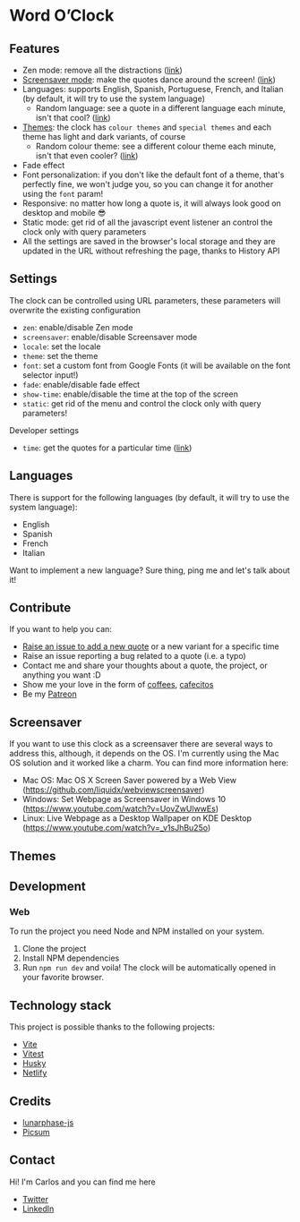 # Word O’Clock



## Features

- Zen mode: remove all the distractions ([link](https://wordoclock.netlify.app/?zen=true))
- [Screensaver mode](#screensaver): make the quotes dance around the screen! ([link](https://wordoclock.netlify.app/?screensaver=true))
- Languages: supports English, Spanish, Portuguese, French, and Italian (by default, it will try to use the system language)
  - Random language: see a quote in a different language each minute, isn't that cool? ([link]([https://wordoclock.netlify.app/?locale=random](https://wordoclock.netlify.app/?random-locale=true)))
- [Themes](#themes): the clock has `colour themes` and `special themes` and each theme has light and dark variants, of course
  - Random colour theme: see a different colour theme each minute, isn't that even cooler? ([link](https://wordoclock.netlify.app/?theme=color-system))
- Fade effect
- Font personalization: if you don't like the default font of a theme, that's perfectly fine, we won't judge you, so you can change it for another using the `font` param!
- Responsive: no matter how long a quote is, it will always look good on desktop and mobile 😎
- Static mode: get rid of all the javascript event listener an control the clock only with query parameters
- All the settings are saved in the browser's local storage and they are updated in the URL without refreshing the page, thanks to History API

## Settings

The clock can be controlled using URL parameters, these parameters will overwrite the existing configuration

- `zen`: enable/disable Zen mode
- `screensaver`: enable/disable Screensaver mode
- `locale`: set the locale
- `theme`: set the theme
- `font`: set a custom font from Google Fonts (it will be available on the font selector input!)
- `fade`: enable/disable fade effect
- `show-time`: enable/disable the time at the top of the screen
- `static`: get rid of the menu and control the clock only with query parameters!

Developer settings

- `time`: get the quotes for a particular time ([link](https://wordoclock.netlify.app/?time=12:30))

## Languages

There is support for the following languages (by default, it will try to use the system language):

- English
- Spanish
- French
- Italian

Want to implement a new language? Sure thing, ping me and let's talk about it!

## Contribute

If you want to help you can:

- [Raise an issue to add a new quote](https://github.com/cdmoro/literature-clock/issues/new?template=add-quote.yml&labels=add-quote&title=%5B23%3A28%5D%5Ben%5D+Add+quote) or a new variant for a specific time
- Raise an issue reporting a bug related to a quote (i.e. a typo)
- Contact me and share your thoughts about a quote, the project, or anything you want :D
- Show me your love in the form of [coffees](https://buymeacoffee.com/cdmoro), [cafecitos](http://cafecito.app/cdmoro)
- Be my [Patreon](https://patreon.com/cdmoro)

## Screensaver

If you want to use this clock as a screensaver there are several ways to address this, although, it depends on the OS. I'm currently using the Mac OS solution and it worked like a charm. You can find more information here:

- Mac OS: Mac OS X Screen Saver powered by a Web View (https://github.com/liquidx/webviewscreensaver)
- Windows: Set Webpage as Screensaver in Windows 10 (https://www.youtube.com/watch?v=UovZwUlwwEs)
- Linux: Live Webpage as a Desktop Wallpaper on KDE Desktop (https://www.youtube.com/watch?v=_v1sJhBu25o)

## Themes


## Development

### Web

To run the project you need Node and NPM installed on your system.
  1. Clone the project
  1. Install NPM dependencies
  1. Run `npm run dev` and voila! The clock will be automatically opened in your favorite browser.

## Technology stack

This project is possible thanks to the following projects:

- [Vite](https://vite.dev/)
- [Vitest](https://vitest.dev/)
- [Husky](https://typicode.github.io/husky/)
- [Netlify](https://www.netlify.com/)

## Credits

- [lunarphase-js](https://github.com/jasonsturges/lunarphase-js)
- [Picsum](https://picsum.photos/)

## Contact

Hi! I'm Carlos and you can find me here

- [Twitter](https://twitter.com/CarlosBonadeo)
- [LinkedIn](https://twitter.com/CarlosBonadeo)
